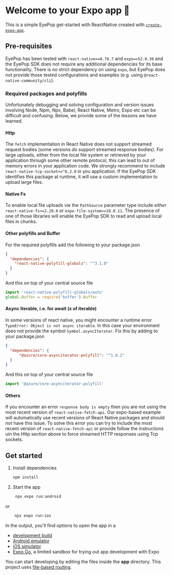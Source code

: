 # Welcome to your Expo app 👋

This is a simple EyePop get-started with ReactNative created with [`create-expo-app`](https://www.npmjs.com/package/create-expo-app).

## Pre-requisites

EyePop has been tested with `react-native==0.76.7` and `expo==52.0.36` and the EyePop SDK does not require
any additional dependencies for its base functionality. There is no strict dependency on using `expo`, but 
EyePop does not provide those tested configurations and examples (e.g. using `@react-native-community/cli`).

### Required packages and polyfills

Unfortunately debugging and solving configuration and version issues involving Node, Npm, Npx, Babel, React Native,
Metro, Expo etc can be difficult and confusing. Below, we provide some of the lessons we have learned.

#### Http
The `fetch` implementation in React Native does not support streamed request bodies (some versions _do_ support 
streamed response bodies). For large uploads, either from the local file system or retrieved by your application
through some other remote protocol, this can lead to out of memory errors in your application code. 
We strongly recommend to include `react-native-tcp-socket>=^6.2.0` in you application. If the EyePop SDK identifies 
this package at runtime, it will use a custom implementation to upload large files.

#### Native Fs  
To enable local file uploads vie the `PathSource` parameter type include _either_ `react-native-fs>=2.20.0` 
_or_ `expo-file-system>=18.0.11`. The presence of one of those libraries will enable the EyePop SDK to read 
and upload local files in chunks.

#### Other polyfills and Buffer
For the required polyfills add the following to your package.json 
```json
{
  "dependencies": {
    "react-native-polyfill-globals": "^3.1.0"
  }
}
```
And this on top of your central source file 
```typescript
import 'react-native-polyfill-globals/auto'
global.Buffer = require('buffer').Buffer
```

#### Async Iterable, i.e. for await (x of iterable)
In some versions of react native, you might encounter a runtime error `TypeError: Object is not async iterable`. 
In this case your environment does not provide the symbol `Symbol.asyncIterator`. Fix this by adding to your package.json
```json
{
  "dependencies": {
      "@azure/core-asynciterator-polyfill": "^1.0.2"
  }
}
```
And this on top of your central source file 
```typescript
import '@azure/core-asynciterator-polyfill'
```

#### Others 

If you encounter an error `response body is empty` then you are not using the most recent version of `react-native-fetch-api`.
Our expo-based example will automatically use recent versions of React Native packages and should not have this issue.
To solve this error you can try to include the most recent version of `react-native-fetch-api` or provide follow the instructions 
uin the Http section above to force streamed HTTP responses using Tcp sockets. 

## Get started

1. Install dependencies

   ```bash
   npm install
   ```

2. Start the app

   ```bash
    npx expo run:android
   ```
or 
```bash
    npx expo run:ios
```

In the output, you'll find options to open the app in a

- [development build](https://docs.expo.dev/develop/development-builds/introduction/)
- [Android emulator](https://docs.expo.dev/workflow/android-studio-emulator/)
- [iOS simulator](https://docs.expo.dev/workflow/ios-simulator/)
- [Expo Go](https://expo.dev/go), a limited sandbox for trying out app development with Expo

You can start developing by editing the files inside the **app** directory. This project uses [file-based routing](https://docs.expo.dev/router/introduction).
